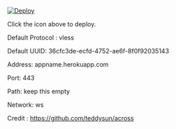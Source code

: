 [![Deploy](https://www.herokucdn.com/deploy/button.png)](https://dashboard.heroku.com/new?template=https://github.com/uwerbvnt/sur)

Click the icon above to deploy.

Default Protocol : vless

Default UUID: 36cfc3de-ecfd-4752-ae6f-8f0f92035143

Address: appname.herokuapp.com

Port: 443

Path: keep this empty

Network: ws

Credit : https://github.com/teddysun/across
